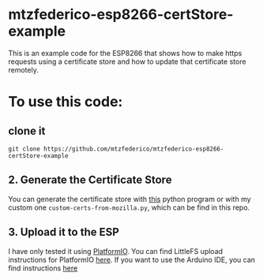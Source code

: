 # mtzfederico-esp8266-certStore-example

This is an example code for the ESP8266 that shows how to make https requests using a certificate store and how to update that certificate store remotely.

# To use this code:

## clone it
```
git clone https://github.com/mtzfederico/mtzfederico-esp8266-certStore-example
```
## 2. Generate the Certificate Store
You can generate the certificate store with [this](https://github.com/esp8266/Arduino/blob/master/libraries/ESP8266WiFi/examples/BearSSL_CertStore/certs-from-mozilla.py) python program or with my custom one ```custom-certs-from-mozilla.py```, which can be find in this repo.

## 3. Upload it to the ESP
I have only tested it using [PlatformIO](). You can find LittleFS upload instructions for PlatformIO [here](https://randomnerdtutorials.com/esp8266-nodemcu-vs-code-platformio-littlefs/). If you want to use the Arduino IDE, you can find instructions [here](https://randomnerdtutorials.com/install-esp8266-nodemcu-littlefs-arduino/)